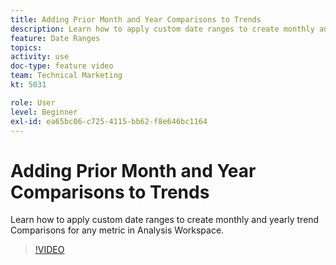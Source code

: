 ```yaml
---
title: Adding Prior Month and Year Comparisons to Trends
description: Learn how to apply custom date ranges to create monthly and yearly trend Comparisons for any metric in Analysis Workspace.
feature: Date Ranges
topics: 
activity: use
doc-type: feature video
team: Technical Marketing
kt: 5031

role: User
level: Beginner
exl-id: ea65bc06-c725-4115-bb62-f8e646bc1164
---
```

# Adding Prior Month and Year Comparisons to Trends

Learn how to apply custom date ranges to create monthly and yearly trend Comparisons for any metric in Analysis Workspace.

>[!VIDEO](https://video.tv.adobe.com/v/33772/?quality=12&learn=on)
